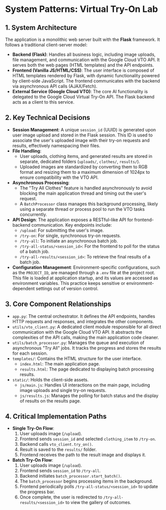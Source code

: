 # System Patterns: Virtual Try-On Lab

## 1. System Architecture

The application is a monolithic web server built with the **Flask** framework. It follows a traditional client-server model:

-   **Backend (Flask)**: Handles all business logic, including image uploads, file management, and communication with the Google Cloud VTO API. It serves both the web pages (HTML templates) and the API endpoints.
-   **Frontend (Vanilla JS/HTML/CSS)**: The user interface is composed of HTML templates rendered by Flask, with dynamic functionality powered by client-side JavaScript. The frontend communicates with the backend via asynchronous API calls (AJAX/Fetch).
-   **External Service (Google Cloud VTO)**: The core AI functionality is delegated to the Google Cloud Virtual Try-On API. The Flask backend acts as a client to this service.

## 2. Key Technical Decisions

-   **Session Management**: A unique `session_id` (UUID) is generated upon user image upload and stored in the Flask session. This ID is used to associate the user's uploaded image with their try-on requests and results, effectively namespacing their files.
-   **File Handling**:
    -   User uploads, clothing items, and generated results are stored in separate, dedicated folders (`uploads/`, `clothes/`, `results/`).
    -   Uploaded images are standardized by converting them to RGB format and resizing them to a maximum dimension of 1024px to ensure compatibility with the VTO API.
-   **Asynchronous Processing**:
    -   The "Try All Clothes" feature is handled asynchronously to avoid blocking the main application thread and timing out the user's request.
    -   A `BatchProcessor` class manages this background processing, likely using a separate thread or process pool to run the VTO tasks concurrently.
-   **API Design**: The application exposes a RESTful-like API for frontend-backend communication. Key endpoints include:
    -   `/upload`: For submitting the user's image.
    -   `/try-on`: For single, synchronous try-on requests.
    -   `/try-all`: To initiate an asynchronous batch job.
    -   `/try-all-status/<session_id>`: For the frontend to poll for the status of a batch job.
    -   `/try-all-results/<session_id>`: To retrieve the final results of a batch job.
-   **Configuration Management**: Environment-specific configurations, such as the `PROJECT_ID`, are managed through a `.env` file at the project root. This file is loaded at application startup, and its values are accessed as environment variables. This practice keeps sensitive or environment-dependent settings out of version control.

## 3. Core Component Relationships

-   `app.py`: The central orchestrator. It defines the API endpoints, handles HTTP requests and responses, and integrates the other components.
-   `utils/vto_client.py`: A dedicated client module responsible for all direct communication with the Google Cloud VTO API. It abstracts the complexities of the API calls, making the main application code cleaner.
-   `utils/batch_processor.py`: Manages the queue and execution of asynchronous "Try All" jobs. It tracks the progress and stores the results for each session.
-   `templates/`: Contains the HTML structure for the user interface.
    -   `index.html`: The main application page.
    -   `results.html`: The page dedicated to displaying batch processing results.
-   `static/`: Holds the client-side assets.
    -   `js/main.js`: Handles UI interactions on the main page, including image uploads and single try-on requests.
    -   `js/results.js`: Manages the polling for batch status and the display of results on the results page.

## 4. Critical Implementation Paths

-   **Single Try-On Flow**:
    1.  User uploads image (`/upload`).
    2.  Frontend sends `session_id` and selected `clothing_item` to `/try-on`.
    3.  Backend calls `vto_client.try_on()`.
    4.  Result is saved to the `results/` folder.
    5.  Frontend receives the path to the result image and displays it.
-   **Batch Try-On Flow**:
    1.  User uploads image (`/upload`).
    2.  Frontend sends `session_id` to `/try-all`.
    3.  Backend initiates `batch_processor.start_batch()`.
    4.  The `batch_processor` begins processing items in the background.
    5.  Frontend periodically polls `/try-all-status/<session_id>` to update the progress bar.
    6.  Once complete, the user is redirected to `/try-all-results/<session_id>` to view the gallery of outcomes.
